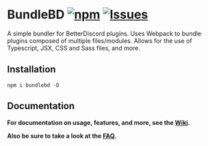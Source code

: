 # BundleBD [![npm](https://img.shields.io/npm/v/bundlebd)](https://www.npmjs.com/package/bundlebd) [![Issues](https://img.shields.io/github/issues/Neodymium7/BundleBD?logo=GitHub)](https://github.com/Neodymium7/BundleBD/issues)

A simple bundler for BetterDiscord plugins. Uses Webpack to bundle plugins composed of multiple files/modules. Allows for the use of Typescript, JSX, CSS and Sass files, and more.

## Installation

```
npm i bundlebd -D
```

## Documentation

**For documentation on usage, features, and more, see the [Wiki](https://github.com/Neodymium7/BundleBD/wiki).**

**Also be sure to take a look at the [FAQ](https://github.com/Neodymium7/BundleBD/wiki/FAQ).**
